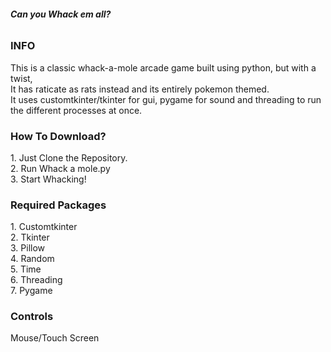<b><h6>Can you Whack em all?</h6></b>

<h3>INFO</h3>
This is a classic whack-a-mole arcade game built using python, but with a twist,<br>
It has raticate as rats instead and its entirely pokemon themed. <br>
It uses customtkinter/tkinter for gui, pygame for sound and threading to run the different processes at once.

<h3>How To Download?</h3>
1. Just Clone the Repository.<br>
2. Run Whack a mole.py<br>
3. Start Whacking!<br>

<h3> Required Packages </h3>
1. Customtkinter <br>
2. Tkinter <br>
3. Pillow <br>
4. Random <br>
5. Time <br>
6. Threading <br>
7. Pygame <br>

<h3>Controls</h3>
Mouse/Touch Screen
